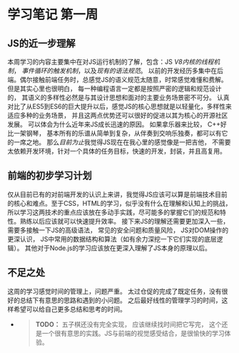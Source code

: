 # 学习笔记   第一周

## JS的近一步理解
本周学习的内容主要集中在对JS运行机制的了解，包含：JS *V8内核的线程机制*， *事件循环的触发机制*，以及*现有的语法规范*。 以前的开发经历多集中在后端。偶尔接触前端任务时，总感觉JS的语义规范太随意，时常感觉难懂和费解。 但是其实心里也很明白， 每一种编程语言一定都是按照严密的逻辑和规范设计的， 其语义的多样性必然是与其设计思想和面对的主要业务场景密不可分。 认真对比了从ES5到ES6的巨大提升以后，感觉JS的核心思想就是以轻量化，多样性来适应多种的业务场景， 并且这两点优势还可以很好的促进以其为核心的开源社区发展。 可以体会为什么近年来JS成长迅速的原因。 如果拿乐器来比较， C++好比一架钢琴， 基本所有的乐谱从简单到复杂，从伴奏到交响乐独奏，都可以有它的一席之地。 那么*目前为止*我觉得JS现在在我心里的感觉像是一把吉他， 不需要太依赖开发环境，针对一个具体的任务目标，快速的开发，封装，并且高复用。  

## 前端的初步学习计划
仅从目前已有的对前端开发的认识上来讲，我觉得JS应该可以算是前端技术目前的核心和难点。至于CSS，HTML的学习，似乎没有什么在理解和认知上的挑战， 所以学习这两技术的重点应该放在多动手实践，尽可能多的掌握它们的规范和特性。熟练以后应该就可以快速提升效率。 接下来JS的理解还需要更加深入一些， 需要多接触一下JS的高级语法， 常见的安全问题和质量风险， JS对DOM操作的更深认识， JS中常用的数据结构和算法（如有余力深挖一下它们实现的底层逻辑）。  其他对于Node.js的学习应该放在更深入理解了JS本身的原理以后。

## 不足之处
这周的学习感觉时间的管理上，问题严重。 太过仓促的完成了既定任务，没有很好的总结下有意思的思路和遇到的小问题。 之后最好线性的管理学习的时间，这样希望可以给自己更多总结和思考的时间。 

+ >**TODO：** 五子棋还没有完全实现， 应该继续找时间把它写完， 这个还是一个很有意思的实践。JS与前端的视觉感受结合，是很愉快的学习体验。